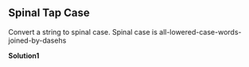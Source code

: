 ## Spinal Tap Case

Convert a string to spinal case. Spinal case is all-lowered-case-words-joined-by-dasehs

**Solution1**